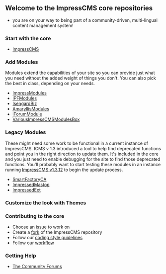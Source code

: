 ## Welcome to the ImpressCMS core repositories

- you are on your way to being part of a community-driven, multi-lingual content management system!

### Start with the core
- [ImpressCMS](https://github.com/ImpressCMS/impresscms)

### Add Modules
Modules extend the capabilities of your site so you can provide just what you need without the added weight of things you don't. You can also pick the best in class, depending on your needs.
- [ImpressModules](https://github.com/ImpressModules)
- [IPFModules](https://github.com/IPFModules)
- [IsengardBiz](https://github.com/IsengardBiz)
- [AmaryllisModules](https://github.com/AmaryllisModules)
- [iForumModule](https://github.com/iForumModule)
- [VariousImpressCMSModulesBox](https://github.com/VariousImpressCMSModulesBox)

### Legacy Modules
These might need some work to be functional in a current instance of ImpressCMS. ICMS v 1.3 introduced a tool to help find deprecated functions and point you in the right direction to update them. It's included in the core and you just need to enable debugging for the site to find those deprecated functions. You'll probably want to start testing these modules in an instance running [ImpressCMS v1.3.12](https://github.com/ImpressCMS/impresscms/releases/tag/v1.3.12) to begin the update process.
- [SmartFactoryCA](https://github.com/SmartFactoryCA)
- [ImpressedMastop](https://github.com/ImpressedMastop)
- [ImpressedExt](https://github.com/ImpressedExt)

### Customize the look with Themes

### Contributing to the core
- Choose an [issue](https://github.com/ImpressCMS/impresscms/issues) to work on
- Create a [fork](https://github.com/ImpressCMS/impresscms/fork) of the ImpressCMS repository
- Follow our [coding style guidelines](https://www.impresscms.org/modules/simplywiki/index.php?page=Coding_Standards)
- Follow our [workflow](https://www.impresscms.org/modules/simplywiki/index.php?page=Git+Workflow)

### Getting Help
- [The Community Forums](https://www.impresscms.org/modules/iforum/)

<!--

**Here are some ideas to get you started:**

🙋‍♀️ A short introduction - what is your organization all about?
🌈 Contribution guidelines - how can the community get involved?
👩‍💻 Useful resources - where can the community find your docs? Is there anything else the community should know?
🍿 Fun facts - what does your team eat for breakfast?
🧙 Remember, you can do mighty things with the power of [Markdown](https://docs.github.com/github/writing-on-github/getting-started-with-writing-and-formatting-on-github/basic-writing-and-formatting-syntax)
-->
